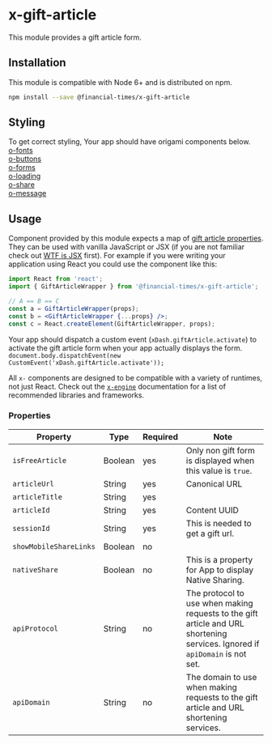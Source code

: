 # x-gift-article

This module provides a gift article form.

## Installation

This module is compatible with Node 6+ and is distributed on npm.

```bash
npm install --save @financial-times/x-gift-article
```

[engine]: https://github.com/Financial-Times/x-dash/tree/master/packages/x-engine

## Styling

To get correct styling, Your app should have origami components below.  
[o-fonts](https://registry.origami.ft.com/components/o-fonts)  
[o-buttons](https://registry.origami.ft.com/components/o-buttons)  
[o-forms](https://registry.origami.ft.com/components/o-forms)  
[o-loading](https://registry.origami.ft.com/components/o-loading)  
[o-share](https://registry.origami.ft.com/components/o-share)  
[o-message](https://registry.origami.ft.com/components/o-message)

## Usage

Component provided by this module expects a map of [gift article properties](#properties). They can be used with vanilla JavaScript or JSX (if you are not familiar check out [WTF is JSX][jsx-wtf] first). For example if you were writing your application using React you could use the component like this:

```jsx
import React from 'react';
import { GiftArticleWrapper } from '@financial-times/x-gift-article';

// A == B == C
const a = GiftArticleWrapper(props);
const b = <GiftArticleWrapper {...props} />;
const c = React.createElement(GiftArticleWrapper, props);
```

Your app should dispatch a custom event (`xDash.giftArticle.activate`) to activate the gift article form when your app actually displays the form.  
`document.body.dispatchEvent(new CustomEvent('xDash.giftArticle.activate'));`

All `x-` components are designed to be compatible with a variety of runtimes, not just React. Check out the [`x-engine`][engine] documentation for a list of recommended libraries and frameworks.

[jsx-wtf]: https://jasonformat.com/wtf-is-jsx/


### Properties

Property                  | Type    | Required | Note
--------------------------|---------|----------|----
`isFreeArticle`           | Boolean | yes      | Only non gift form is displayed when this value is `true`.
`articleUrl`              | String  | yes      | Canonical URL
`articleTitle`            | String  | yes      |
`articleId`               | String  | yes      | Content UUID
`sessionId`               | String  | yes      | This is needed to get a gift url.
`showMobileShareLinks`    | Boolean | no       |
`nativeShare`             | Boolean | no       | This is a property for App to display Native Sharing.
`apiProtocol`             | String  | no       | The protocol to use when making requests to the gift article and URL shortening services. Ignored if `apiDomain` is not set.
`apiDomain`               | String  | no       | The domain to use when making requests to the gift article and URL shortening services.
